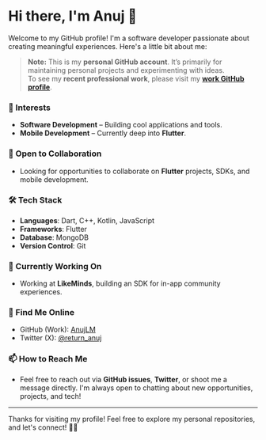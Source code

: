 # Hi there, I'm Anuj 👋

Welcome to my GitHub profile! I'm a software developer passionate about creating meaningful experiences. Here's a little bit about me:

> **Note:** This is my **personal GitHub account**. It’s primarily for maintaining personal projects and experimenting with ideas.  
> To see my **recent professional work**, please visit my [**work GitHub profile**](https://github.com/AnujLM).

### 👀 Interests
- **Software Development** – Building cool applications and tools.
- **Mobile Development** – Currently deep into **Flutter**.

### 💞️ Open to Collaboration
- Looking for opportunities to collaborate on **Flutter** projects, SDKs, and mobile development.

### 🛠️ Tech Stack
- **Languages**: Dart, C++, Kotlin, JavaScript
- **Frameworks**: Flutter
- **Database**: MongoDB
- **Version Control**: Git

### 🚀 Currently Working On
- Working at **LikeMinds**, building an SDK for in-app community experiences.

### 🔗 Find Me Online
- GitHub (Work): [AnujLM](https://github.com/AnujLM)
- Twitter (X): [@return_anuj](https://x.com/return_anuj)

### 📫 How to Reach Me
- Feel free to reach out via **GitHub issues**, **Twitter**, or shoot me a message directly. I'm always open to chatting about new opportunities, projects, and tech!

---

Thanks for visiting my profile! Feel free to explore my personal repositories, and let's connect! 👨‍💻
